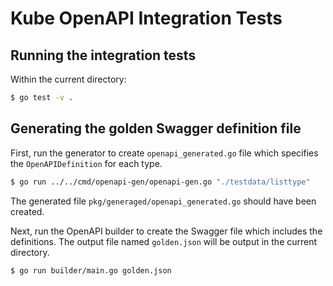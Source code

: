 # Kube OpenAPI Integration Tests

## Running the integration tests

Within the current directory:

```bash
$ go test -v .
```

## Generating the golden Swagger definition file

First, run the generator to create `openapi_generated.go` file which specifies
the `OpenAPIDefinition` for each type.

```bash
$ go run ../../cmd/openapi-gen/openapi-gen.go "./testdata/listtype"
```
The generated file `pkg/generaged/openapi_generated.go` should have been created.

Next, run the OpenAPI builder to create the Swagger file which includes
the definitions. The output file named `golden.json` will be output in
the current directory.

```bash
$ go run builder/main.go golden.json
```

